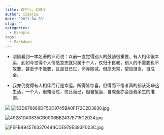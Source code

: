 ```yaml
---
title: 自担当，自成全
author: xiaojiu
date: '2021-04-28'
slug: ''
categories:
  - Example
tags:
  - Markdown
---
```

+ 刚刚看到一本名著的评论说：以前一直觉得别人的鼓励很重要，有人相伴很幸运，到如今觉得个人情感意志就只属于个人，仅归于自我，别人的不需要也不敢要，甚至于不能要，且是日已过，命亦随减，但念无常，望自担当，自成全。

+ 我亦仍觉得有人相伴而行是幸运，所得皆惊喜，但得而不惜者真的都该死😷这生活，一个人，很难活过，仅此而已，但自担当，自成全亦会是我余生的准则。   

![](/2021-04-28-/自担当自成全_files/53D679866DF50D9745BA0F172C2D3830.jpg)
![53D679866DF50D9745BA0F172C2D3830.jpg](http://ww1.sinaimg.cn/large/006HO6T7gy1gpzsejn58dj30q90i075z.jpg)

![49281DA0835CB0006BB2437E715C2024.jpg](http://ww1.sinaimg.cn/large/006HO6T7gy1gpzsejsl1uj30q90i00vi.jpg)

![FEFB4945763370444CDE979E393F003C.jpg](http://ww1.sinaimg.cn/large/006HO6T7gy1gpzsejwuzzj30hx0qognc.jpg)